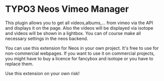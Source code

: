 # TYPO3 Neos Vimeo Manager
This plugin allows you to get all videos,albums,... from vimeo via the API and displays it on the page. Also the videos will be displayed via isotope and videos will be shown in a lightbox. You can of course make all necessary settings in the neos backend.

You can use this extension for Neos in your own project. It's free to use for non-commercial webpages.
If you want to use it on commercial projects, you might have to buy a licence for fancybox and isotope or you have to replace them. 

Use this extension on your own risk! 
